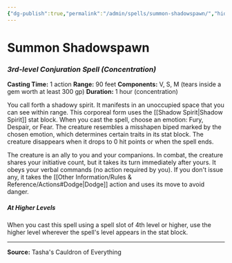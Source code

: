 ```yaml
---
{"dg-publish":true,"permalink":"/admin/spells/summon-shadowspawn/","hide":true,"updated":"2025-08-05T19:49:54.980+01:00"}
---
```


# Summon Shadowspawn
### *3rd-level Conjuration Spell* *(Concentration)*
**Casting Time:** 1 action
**Range:** 90 feet
**Components:** V, S, M (tears inside a gem worth at least 300 gp)
**Duration:** 1 hour (concentration)

You call forth a shadowy spirit. It manifests in an unoccupied space that you can see within range. This corporeal form uses the [[Shadow Spirit\|Shadow Spirit]] stat block. When you cast the spell, choose an emotion: Fury, Despair, or Fear. The creature resembles a misshapen biped marked by the chosen emotion, which determines certain traits in its stat block. The creature disappears when it drops to 0 hit points or when the spell ends.

The creature is an ally to you and your companions. In combat, the creature shares your initiative count, but it takes its turn immediately after yours. It obeys your verbal commands (no action required by you). If you don't issue any, it takes the [[Other Information/Rules & Reference/Actions#Dodge\|Dodge]] action and uses its move to avoid danger.

##### At Higher Levels
When you cast this spell using a spell slot of 4th level or higher, use the higher level wherever the spell's level appears in the stat block.

---
**Source:** Tasha's Cauldron of Everything